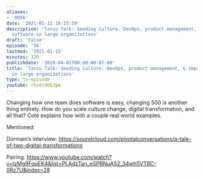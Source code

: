 ```yaml
---
aliases:
- '0056'
date: '2021-01-12 16:15:59'
description: 'Tanzu Talk: Seeding Culture. DevOps, product management, & improving
  software in large organizations'
draft: 'False'
episode: '56'
lastmod: '2021-01-15'
minutes: 120
publishdate: '2020-04-01T00:00:00-07:00'
title: 'Tanzu Talk: Seeding Culture. DevOps, product management, & improving software
  in large organizations'
type: tv-episode
youtube: rhs0JdOGJp4
---
```


Changing how one team does software is easy, changing 500 is another thing entirely. How do you scale culture change, digital transformation, and all that? Coté explains how with a couple real world examples.

Mentioned:

Dormain’s interview: https://soundcloud.com/pivotalconversations/a-tale-of-two-digital-transformations

Pairing: https://www.youtube.com/watch?v=IzMg9FquEK4&list=PLAdzTan_eSPRNuA52_34wh5VTBC-0Rz7U&index=28